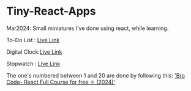 # Tiny-React-Apps

Mar2024: Small miniatures I've done using react, while learning.

To-Do List : <a href='https://tinyreactapps-todolist.onrender.com' >Live Link </a> 

Digital Clock:<a href='https://tinyreactapps-digitalclock.onrender.com' >Live Link </a>  

Stopwatch : <a href='https://tinyreactapps-stopwatch.onrender.com' >Live Link </a>  

<p>The one's numbered between 1 and 20 are done by following this:
<a href="https://youtu.be/CgkZ7MvWUAA?si=087z6K8Jqk2yYei9" >'Bro Code- React Full Course for free ⚛️ (2024)' </a>
</p>
